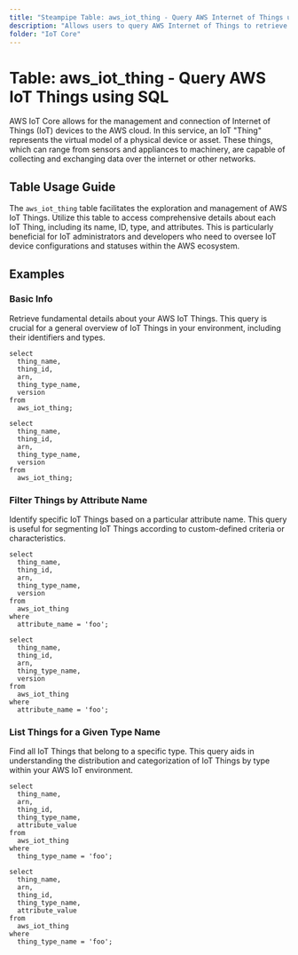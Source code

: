 ```yaml
---
title: "Steampipe Table: aws_iot_thing - Query AWS Internet of Things using SQL"
description: "Allows users to query AWS Internet of Things to retrieve detailed information about the the virtual model of a physical device with in an AWS account."
folder: "IoT Core"
---
```


# Table: aws_iot_thing - Query AWS IoT Things using SQL

AWS IoT Core allows for the management and connection of Internet of Things (IoT) devices to the AWS cloud. In this service, an IoT "Thing" represents the virtual model of a physical device or asset. These things, which can range from sensors and appliances to machinery, are capable of collecting and exchanging data over the internet or other networks.

## Table Usage Guide

The `aws_iot_thing` table facilitates the exploration and management of AWS IoT Things. Utilize this table to access comprehensive details about each IoT Thing, including its name, ID, type, and attributes. This is particularly beneficial for IoT administrators and developers who need to oversee IoT device configurations and statuses within the AWS ecosystem.

## Examples

### Basic Info
Retrieve fundamental details about your AWS IoT Things. This query is crucial for a general overview of IoT Things in your environment, including their identifiers and types.

```sql+postgres
select
  thing_name,
  thing_id,
  arn,
  thing_type_name,
  version
from
  aws_iot_thing;
```

```sql+sqlite
select
  thing_name,
  thing_id,
  arn,
  thing_type_name,
  version
from
  aws_iot_thing;
```

### Filter Things by Attribute Name
Identify specific IoT Things based on a particular attribute name. This query is useful for segmenting IoT Things according to custom-defined criteria or characteristics.

```sql+postgres
select
  thing_name,
  thing_id,
  arn,
  thing_type_name,
  version
from
  aws_iot_thing
where
  attribute_name = 'foo';
```

```sql+sqlite
select
  thing_name,
  thing_id,
  arn,
  thing_type_name,
  version
from
  aws_iot_thing
where
  attribute_name = 'foo';
```

### List Things for a Given Type Name
Find all IoT Things that belong to a specific type. This query aids in understanding the distribution and categorization of IoT Things by type within your AWS IoT environment.

```sql+postgres
select
  thing_name,
  arn,
  thing_id,
  thing_type_name,
  attribute_value
from
  aws_iot_thing
where
  thing_type_name = 'foo';
```

```sql+sqlite
select
  thing_name,
  arn,
  thing_id,
  thing_type_name,
  attribute_value
from
  aws_iot_thing
where
  thing_type_name = 'foo';
```
